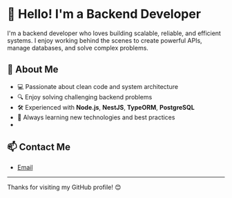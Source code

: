 # 👋 Hello! I'm a Backend Developer

I'm a backend developer who loves building scalable, reliable, and efficient systems. I enjoy working behind the scenes to create powerful APIs, manage databases, and solve complex problems.

## 🚀 About Me

- 💻 Passionate about clean code and system architecture
- 🔍 Enjoy solving challenging backend problems
- 🛠️ Experienced with **Node.js**, **NestJS**, **TypeORM**, **PostgreSQL**
- 🌱 Always learning new technologies and best practices
- 
## 📫 Contact Me
- [Email](mailto:nguyendangkhoa1896@gmail.com)

---

Thanks for visiting my GitHub profile! 😊
